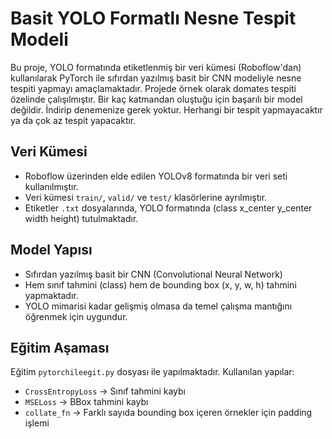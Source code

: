 # Basit YOLO Formatlı Nesne Tespit Modeli

Bu proje, YOLO formatında etiketlenmiş bir veri kümesi (Roboflow'dan) kullanılarak PyTorch ile sıfırdan yazılmış basit bir CNN modeliyle nesne tespiti yapmayı amaçlamaktadır.
Projede örnek olarak domates tespiti özelinde çalışılmıştır.
Bir kaç katmandan oluştuğu için başarılı bir model değildir.
İndirip denemenize gerek yoktur. Herhangi bir tespit yapmayacaktır ya da çok az tespit yapacaktır.

## Veri Kümesi

- Roboflow üzerinden elde edilen YOLOv8 formatında bir veri seti kullanılmıştır.
- Veri kümesi `train/`, `valid/` ve `test/` klasörlerine ayrılmıştır.
- Etiketler `.txt` dosyalarında, YOLO formatında (class x_center y_center width height) tutulmaktadır.

## Model Yapısı

- Sıfırdan yazılmış basit bir CNN (Convolutional Neural Network)
- Hem sınıf tahmini (class) hem de bounding box (x, y, w, h) tahmini yapmaktadır.
- YOLO mimarisi kadar gelişmiş olmasa da temel çalışma mantığını öğrenmek için uygundur.

## Eğitim Aşaması

Eğitim `pytorchileegit.py` dosyası ile yapılmaktadır. Kullanılan yapılar:
- `CrossEntropyLoss` → Sınıf tahmini kaybı
- `MSELoss` → BBox tahmini kaybı
- `collate_fn` → Farklı sayıda bounding box içeren örnekler için padding işlemi



